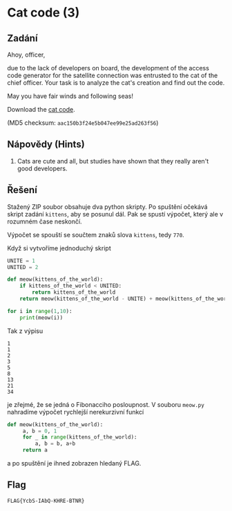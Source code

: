# Cat code  (3)

## Zadání

Ahoy, officer,

due to the lack of developers on board, the development of the access code generator for the satellite connection was entrusted to the cat of the chief officer. Your task is to analyze the cat's creation and find out the code.

May you have fair winds and following seas!

Download the [cat code](cat_code.zip).

(MD5 checksum: `aac150b3f24e5b047ee99e25ad263f56`)

## Nápovědy (Hints)

1. Cats are cute and all, but studies have shown that they really aren't good developers.

## Řešení

Stažený ZIP soubor obsahuje dva python skripty. Po spuštění očekává skript zadání `kittens`, aby se posunul dál. Pak se spustí výpočet, který ale v rozumném čase neskončí.

Výpočet se spouští se součtem znaků slova `kittens`, tedy `770`.

Když si vytvoříme jednoduchý skript

```python
UNITE = 1
UNITED = 2

def meow(kittens_of_the_world):
    if kittens_of_the_world < UNITED:
        return kittens_of_the_world
    return meow(kittens_of_the_world - UNITE) + meow(kittens_of_the_world - UNITED)

for i in range(1,10):
    print(meow(i))
```

Tak z výpisu

```text
1
1
2
3
5
8
13
21
34
```

je zřejmé, že se jedná o Fibonacciho posloupnost. V souboru `meow.py` nahradíme výpočet rychlejší nerekurzivní funkcí

```python
def meow(kittens_of_the_world):
     a, b = 0, 1
     for _ in range(kittens_of_the_world):
         a, b = b, a+b
     return a
```

a po spuštění je ihned zobrazen hledaný FLAG.

## Flag

`FLAG{YcbS-IAbQ-KHRE-BTNR}`
